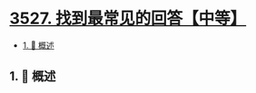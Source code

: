 # [3527. 找到最常见的回答【中等】](https://github.com/tnotesjs/TNotes.leetcode/tree/main/notes/3527.%20%E6%89%BE%E5%88%B0%E6%9C%80%E5%B8%B8%E8%A7%81%E7%9A%84%E5%9B%9E%E7%AD%94%E3%80%90%E4%B8%AD%E7%AD%89%E3%80%91)

<!-- region:toc -->

- [1. 📝 概述](#1--概述)

<!-- endregion:toc -->

## 1. 📝 概述
